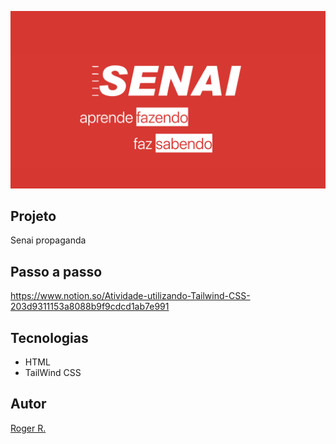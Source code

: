 

 ![](./img/Imagem.png)

 ## Projeto
 Senai propaganda

 ## Passo a passo
 
 https://www.notion.so/Atividade-utilizando-Tailwind-CSS-203d9311153a8088b9f9cdcd1ab7e991

 ## Tecnologias
 * HTML
 * TailWind CSS

 ## Autor
 [Roger R.](https://www.linkedin.com/in/roger-r-de-oliveira-890923353/)